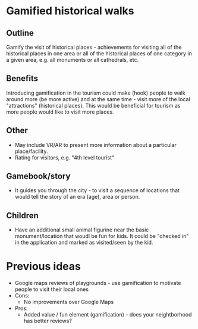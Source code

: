 # Gamified historical walks

## Outline
Gamify the visit of historical places - achievements for visiting all of the historical places in one area or all of the historical places of one category in a given area, e.g. all monuments or all cathedrals, etc.

## Benefits
Introducing gamification in the tourism could make (hook) people to walk around more (be more active) and at the same time - visit more of the local "attractions" (historical places). This would be beneficial for tourism as more people would like to visit more places.

## Other 
 - May include VR/AR to present more information about a particular place/facility.
 - Rating for visitors, e.g. "4th level tourist"

## Gamebook/story
 - It guides you through the city - to visit a sequence of locations that would tell the story of an era (age), area or person.

## Children
 - Have an additional small animal figurine near the basic monument/location that woudl be fun for kids. It could be "checked in" in the application and marked as visited/seen by the kid.

# Previous ideas
 - Google maps reviews of playgrounds - use gamification to motivate people to visit their local ones
  - Cons:
    - No improvements over Google Maps
  - Pros:
    - Added value / fun element (gamification) - does your neightborhood has better reviews?
